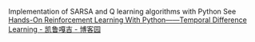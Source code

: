 Implementation of SARSA and Q learning algorithms with Python
See [Hands-On Reinforcement Learning With Python——Temporal Difference Learning - 凯鲁嘎吉 - 博客园](https://www.cnblogs.com/kailugaji/p/15783258.html)
